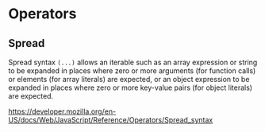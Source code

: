 # Operators

## Spread
Spread syntax `(...)` allows an iterable such as an array expression or string to be expanded in places where zero or more arguments (for function calls) or elements (for array literals) are expected, or an object expression to be expanded in places where zero or more key-value pairs (for object literals) are expected.

https://developer.mozilla.org/en-US/docs/Web/JavaScript/Reference/Operators/Spread_syntax